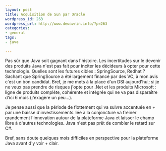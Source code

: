 ```yaml
--- 
layout: post
title: Acquisition de Sun par Oracle
wordpress_id: 263
wordpress_url: http://www.dewavrin.info/?p=263
categories: 
- general
tags:
- java

---
```


Pas sûr que Java soit gagnant dans l'histoire. Les incertitudes sur le devenir des produits Java n'est pas fait pour inciter les décideurs à opter pour cette technologie. Quelles sont les futures cibles : SpringSource, Redhat ? Sachant que SpringSource a été largement financé par des VC, à mon avis c'est un bon candidat. Bref, je me mets à la place d'un DSI aujourd'hui; si je ne veux pas prendre de risques j'opte pour .Net et les produits Microsoft : ligne de produits complète, cohérente et intégrée qui ne va pas disparaître d'ici 6 mois (j'exagère un peu...).

Je pense aussi que la période de flottement qui va suivre accentuée en + par une baisse d'investissements liée à la conjoncture va freiner grandement l'innovation autour de la plateforme Java et laisser le champ libre à d'autres technologies. Java n'est pas prêt de combler le retard sur C#. 

Bref, sans doute quelques mois difficiles en perspective pour la plateforme Java avant d'y voir + clair.
